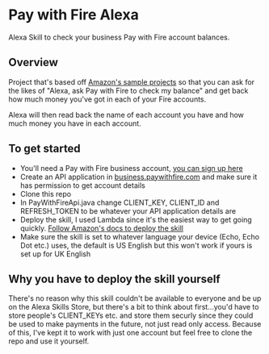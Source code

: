 Pay with Fire Alexa
================================

Alexa Skill to check your business Pay with Fire account balances.

Overview
--------------------------
Project that's based off [Amazon's sample projects](https://github.com/amzn/alexa-skills-kit-java) so that you can ask for the likes of
"Alexa, ask Pay with Fire to check my balance" and get back how much money you've got in each of your Fire accounts.

Alexa will then read back the name of each account you have and how much money you have in each account.

To get started
--------------------------

* You'll need a Pay with Fire business account, [you can sign up here](https://paywithfire.com)
* Create an API application in [business.paywithfire.com](https://business.paywithfire.com) and make sure it has permission to get account details
* Clone this repo
* In PayWithFireApi.java change CLIENT_KEY, CLIENT_ID and REFRESH_TOKEN to be whatever your API application details are
* Deploy the skill, I used Lambda since it's the easiest way to get going quickly. [Follow Amazon's docs to deploy the skill](https://developer.amazon.com/public/solutions/alexa/alexa-skills-kit/docs/deploying-a-sample-skill-to-aws-lambda)
* Make sure the skill is set to whatever language your device (Echo, Echo Dot etc.) uses, the default is US English but this won't work if yours is set up for UK English

Why you have to deploy the skill yourself
--------------------------
There's no reason why this skill couldn't be available to everyone and be up on the Alexa Skills Store, but there's a bit to think about first...you'd have to store people's CLIENT_KEYs etc. and store them securly since they could be used to make payments in the future, not just read only access. Because of this, I've kept it to work with just one account but feel free to clone the repo and use it yourself.

